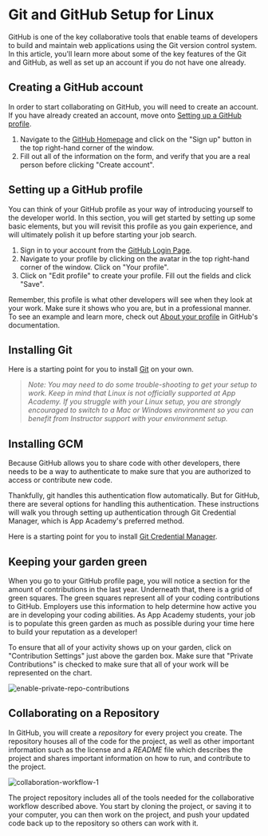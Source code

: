 # Git and GitHub Setup for Linux

GitHub is one of the key collaborative tools that enable teams of developers to
build and maintain web applications using the Git version control system. In
this article, you'll learn more about some of the key features of the Git and
GitHub, as well as set up an account if you do not have one already.

## Creating a GitHub account

In order to start collaborating on GitHub, you will need to create an account.
If you have already created an account, move onto [Setting up a GitHub profile].

1. Navigate to the [GitHub Homepage] and click on the "Sign up" button in the
   top right-hand corner of the window.
2. Fill out all of the information on the form, and verify that you are a real
   person before clicking "Create account".

## Setting up a GitHub profile

You can think of your GitHub profile as your way of introducing yourself to the
developer world. In this section, you will get started by setting up some basic
elements, but you will revisit this profile as you gain experience, and will
ultimately polish it up before starting your job search.

1. Sign in to your account from the [GitHub Login Page].
2. Navigate to your profile by clicking on the avatar in the top right-hand
   corner of the window. Click on "Your profile".
3. Click on "Edit profile" to create your profile. Fill out the fields and click
   "Save".

Remember, this profile is what other developers will see when they look at your
work. Make sure it shows who you are, but in a professional manner. To see an
example and learn more, check out [About your profile] in GitHub's
documentation.

## Installing Git

Here is a starting point for you to install [Git] on your own.

> _Note: You may need to do some trouble-shooting to get your setup to work.
> Keep in mind that Linux is not officially supported at App Academy. If you
> struggle with your Linux setup, you are strongly encouraged to switch to a Mac
> or Windows environment so you can benefit from Instructor support with your
> environment setup._

## Installing GCM

Because GitHub allows you to share code with other developers, there needs to be
a way to authenticate to make sure that you are authorized to access or
contribute new code.

Thankfully, git handles this authentication flow automatically. But for GitHub,
there are several options for handling this authentication. These instructions
will walk you through setting up authentication through Git Credential Manager,
which is App Academy's preferred method.

Here is a starting point for you to install [Git Credential Manager].

[Git Credential Manager]: https://github.com/git-ecosystem/git-credential-manager

## Keeping your garden green

When you go to your GitHub profile page, you will notice a section for the
amount of contributions in the last year. Underneath that, there is a grid of
green squares. The green squares represent all of your coding contributions to
GitHub. Employers use this information to help determine how active you are in
developing your coding abilities. As App Academy students, your job is to
populate this green garden as much as possible during your time here to build
your reputation as a developer!

To ensure that all of your activity shows up on your garden, click on
"Contribution Settings" just above the garden box. Make sure that "Private
Contributions" is checked to make sure that all of your work will be represented
on the chart.

![enable-private-repo-contributions]

## Collaborating on a Repository

In GitHub, you will create a _repository_ for every project you create. The
repository houses all of the code for the project, as well as other important
information such as the license and a _README_ file which describes the project
and shares important information on how to run, and contribute to the project.

![collaboration-workflow-1]

The project repository includes all of the tools needed for the collaborative
workflow described above. You start by cloning the project, or saving it to your
computer, you can then work on the project, and push your updated code back up
to the repository so others can work with it.

[GitHub Homepage]: https://github.com/
[GitHub Login Page]: https://github.com/login
[About your profile]: https://docs.github.com/en/github/setting-up-and-managing-your-github-profile/about-your-profile
[Setting up a GitHub profile]: #setting-up-a-github-profile
[Git]: https://git-scm.com/
[enable-private-repo-contributions]: https://appacademy-open-assets.s3-us-west-1.amazonaws.com/Modular-Curriculum/content/git/assets/enable-private-repo-contributions.gif
[collaboration-workflow-1]: https://appacademy-open-assets.s3-us-west-1.amazonaws.com/Module-Solo-Prep-Work/assets/Collaboration-workflow-1.png
